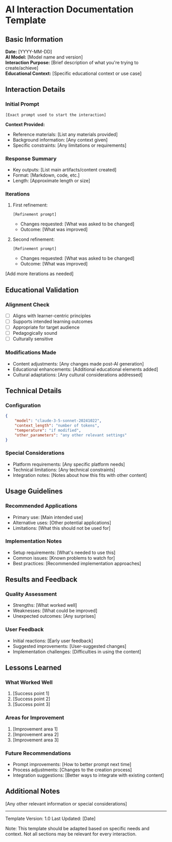 # AI Interaction Documentation Template

## Basic Information

**Date:** [YYYY-MM-DD]  
**AI Model:** [Model name and version]  
**Interaction Purpose:** [Brief description of what you're trying to create/achieve]  
**Educational Context:** [Specific educational context or use case]

## Interaction Details

### Initial Prompt
```
[Exact prompt used to start the interaction]
```

**Context Provided:**
- Reference materials: [List any materials provided]
- Background information: [Any context given]
- Specific constraints: [Any limitations or requirements]

### Response Summary
- Key outputs: [List main artifacts/content created]
- Format: [Markdown, code, etc.]
- Length: [Approximate length or size]

### Iterations
1. First refinement:
   ```
   [Refinement prompt]
   ```
   - Changes requested: [What was asked to be changed]
   - Outcome: [What was improved]

2. Second refinement:
   ```
   [Refinement prompt]
   ```
   - Changes requested: [What was asked to be changed]
   - Outcome: [What was improved]

[Add more iterations as needed]

## Educational Validation

### Alignment Check
- [ ] Aligns with learner-centric principles
- [ ] Supports intended learning outcomes
- [ ] Appropriate for target audience
- [ ] Pedagogically sound
- [ ] Culturally sensitive

### Modifications Made
- Content adjustments: [Any changes made post-AI generation]
- Educational enhancements: [Additional educational elements added]
- Cultural adaptations: [Any cultural considerations addressed]

## Technical Details

### Configuration
```json
{
    "model": "claude-3-5-sonnet-20241022",
    "context_length": "number of tokens",
    "temperature": "if modified",
    "other_parameters": "any other relevant settings"
}
```

### Special Considerations
- Platform requirements: [Any specific platform needs]
- Technical limitations: [Any technical constraints]
- Integration notes: [Notes about how this fits with other content]

## Usage Guidelines

### Recommended Applications
- Primary use: [Main intended use]
- Alternative uses: [Other potential applications]
- Limitations: [What this should not be used for]

### Implementation Notes
- Setup requirements: [What's needed to use this]
- Common issues: [Known problems to watch for]
- Best practices: [Recommended implementation approaches]

## Results and Feedback

### Quality Assessment
- Strengths: [What worked well]
- Weaknesses: [What could be improved]
- Unexpected outcomes: [Any surprises]

### User Feedback
- Initial reactions: [Early user feedback]
- Suggested improvements: [User-suggested changes]
- Implementation challenges: [Difficulties in using the content]

## Lessons Learned

### What Worked Well
1. [Success point 1]
2. [Success point 2]
3. [Success point 3]

### Areas for Improvement
1. [Improvement area 1]
2. [Improvement area 2]
3. [Improvement area 3]

### Future Recommendations
- Prompt improvements: [How to better prompt next time]
- Process adjustments: [Changes to the creation process]
- Integration suggestions: [Better ways to integrate with existing content]

## Additional Notes
[Any other relevant information or special considerations]

---

Template Version: 1.0
Last Updated: [Date]

Note: This template should be adapted based on specific needs and context. Not all sections may be relevant for every interaction.